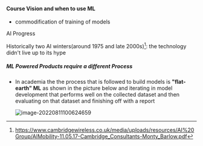 #### Course Vision and when to use ML

- commodification of training of models 

AI Progress

Historically two AI winters(around 1975 and late 2000s)[^1]: the technology didn't live up to its hype



##### ML Powered Products require a different Process

- In academia the the process that is followed to build models is **"flat-earth" ML**  as shown in the picture below and iterating in model development that performs well on the collected dataset and then evaluating on that dataset and finishing off with a report

  ![image-20220811100624659](/home/mujahid/PycharmProjects/fsdl22_notes/assets/images/flat_earth_ml.png)





[^1]: https://www.cambridgewireless.co.uk/media/uploads/resources/AI%20Group/AIMobility-11.05.17-Cambridge_Consultants-Monty_Barlow.pdf



